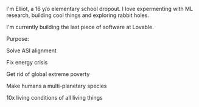 I'm Elliot, a 16 y/o elementary school dropout. I love expermenting with ML research, building cool things and exploring rabbit holes.

I'm currently building the last piece of software at Lovable.

Purpose:

Solve ASI alignment

Fix energy crisis

Get rid of global extreme poverty

Make humans a multi-planetary species

10x living conditions of all living things
